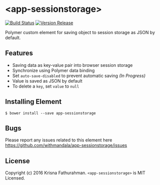# \<app-sessionstorage\>

[![Build Status](https://travis-ci.org/withmandala/app-sessionstorage.svg?branch=master)](https://travis-ci.org/withmandala/app-sessionstorage)
[![Version Release](https://img.shields.io/github/release/withmandala/app-sessionstorage.svg)](https://github.com/withmandala/app-sessionstorage/releases)

Polymer custom element for saving object to session storage as JSON by default.

## Features

* Saving data as key-value pair into browser session storage
* Synchronize using Polymer data binding
* Set `auto-save-disabled` to prevent automatic saving _(In Progress)_
* Value is saved as JSON by default
* To delete a `key`, set `value` to `null`

## Installing Element

```
$ bower install --save app-sessionstorage
```

## Bugs

Please report any issues related to this element here 
<https://github.com/withmandala/app-sessionstorage/issues>

## License

Copyright (c) 2016 Krisna Fathurahman. `<app-sessionstorage>` is MIT Licensed.
